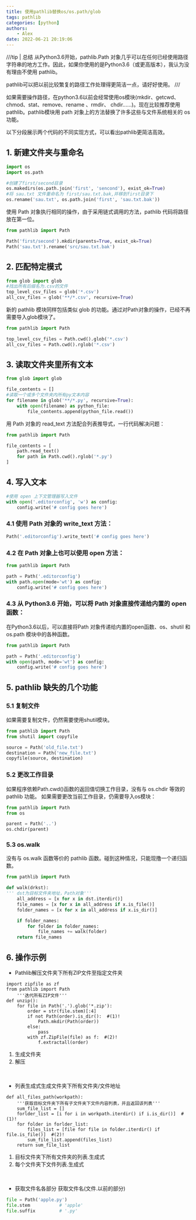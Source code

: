 ```yaml
---
title: 使用pathlib替换os/os.path/glob
tags: pathlib
categories: [python]
authors:
    - Alex
date: 2022-06-21 20:19:06
---
```

///tip | 总结
从Python3.6开始，pathlib.Path 对象几乎可以在任何已经使用路径字符串的地方工作。因此，如果你使用的是Python3.6（或更高版本），我认为没有理由不使用 pathlib。

pathlib可以把以前比较繁复的路径工作处理得更简洁一点，请好好使用。
///

如果需要操作路径，在python3.6以前会经常使用os模块(mkdir、getcwd、chmod、stat、remove、rename 、rmdir、 chdir......)。现在比较推荐使用pathlib。pathlib模块用 path 对象上的方法替换了许多这些与文件系统相关的 os功能。

以下分段展示两个代码的不同实现方式，可以看出pathlib更简洁高效。
## 1. 新建文件夹与重命名
```python
import os
import os.path

#创建了first/second目录
os.makedirs(os.path.join('first', 'sencond'), exist_ok=True)
#将 sau.txt 文件重命名为 first/sau.txt.bak,并移到first目录下
os.rename('sau.txt', os.path.join('first', 'sau.txt.bak'))
```

使用 Path 对象执行相同的操作，由于采用链式调用的方法，pathlib 代码将路径放在第一位。
```python
from pathlib import Path

Path('first/second').mkdir(parents=True, exist_ok=True)
Path('sau.txt').rename('src/sau.txt.bak')
```
<!-- more -->
## 2. 匹配特定模式 

```python
from glob import glob
#找出所有后缀名为.csv的文件
top_level_csv_files = glob('*.csv')
all_csv_files = glob('**/*.csv', recursive=True)
```

新的 pathlib 模块同样包括类似 glob 的功能。通过对Path对象的操作，已经不再需要导入glob模块了。
```python
from pathlib import Path

top_level_csv_files = Path.cwd().glob('*.csv')
all_csv_files = Path.cwd().rglob('*.csv')
```

## 3. 读取文件夹里所有文本
```python
from glob import glob

file_contents = []
#读取一个或多个文件夹内所有py文本内容
for filename in glob('**/*.py', recursive=True):
    with open(filename) as python_file:
        file_contents.append(python_file.read())
```

用 Path 对象的 read_text 方法配合列表推导式，一行代码解决问题：
```python
from pathlib import Path

file_contents = [
    path.read_text()
    for path in Path.cwd().rglob('*.py')
]
```

## 4. 写入文本
```python
#使用 open 上下文管理器写入文件
with open('.editorconfig', 'w') as config:
    config.write('# config goes here')
```

### 4.1 使用 Path 对象的 write_text 方法：
```python
Path('.editorconfig').write_text('# config goes here')
```

### 4.2 在 Path 对象上也可以使用 open 方法：
```python
from pathlib import Path

path = Path('.editorconfig')
with path.open(mode='wt') as config:
    config.write('# config goes here')
```
### 4.3 从 Python3.6 开始，可以将 Path 对象直接传递给内置的 open 函数：
在Python3.6以后，可以直接将Path 对象传递给内置的open函数、os、shutil 和 os.path 模块中的各种函数。
```python
from pathlib import Path

path = Path('.editorconfig')
with open(path, mode='wt') as config:
    config.write('# config goes here')
```

## 5. pathlib 缺失的几个功能

### 5.1 复制文件
如果需要复制文件，仍然需要使用shutil模块。
```python
from pathlib import Path
from shutil import copyfile

source = Path('old_file.txt')
destination = Path('new_file.txt')
copyfile(source, destination)
```
### 5.2 更改工作目录
如果程序依赖Path.cwd()函数的返回值切换工作目录，没有与 os.chdir 等效的 pathlib 功能。
如果需要更改当前工作目录，仍需要导入os模块：
```python
from pathlib import Path
from os

parent = Path('..')
os.chdir(parent)
```
### 5.3 os.walk

没有与 os.walk 函数等价的 pathlib 函数。碰到这种情况，只能现撸一个递归函数。
```python
from pathlib import Path

def walk(drkst):
''' dst为目标文件夹地址，Path对象'''
    all_address = [x for x in dst.iterdir()]
    file_names = [x for x in all_address if x.is_file()]
    folder_names = [x for x in all_address if x.is_dir()]

    if folder_names:
        for folder in folder_names:
            file_names += walk(folder)
    return file_names
```
## 6. 操作示例
- Pathlib解压文件夹下所有ZIP文件至指定文件夹
  
```{.python .annotate}
import zipfile as zf
from pathlib import Path
    '''迭代所有ZIP文件'''
def unzip():
    for file in Path('.').glob('*.zip'):
        order = str(file.stem)[:4]
        if not Path(order).is_dir():  #(1)!
            Path.mkdir(Path(order))
        else:
            pass
        with zf.ZipFile(file) as f:  #(2)!
            f.extractall(order)
```

1. 生成文件夹
2. 解压

<br>

- 列表生成式生成文件夹下所有文件夹/文件地址
  
```{.python .annotate}
def all_files_path(workpath):
    '''获取目标文件夹下所有子文件夹下文件内容列表，并且返回该列表'''
    sum_file_list = [] 
    forlder_list = [i for i in workpath.iterdir() if i.is_dir()]  #(1)!
    for folder in forlder_list:
        files_list = [file for file in folder.iterdir() if file.is_file()]  #(2)!
        sum_file_list.append(files_list)
    return sum_file_list
```

1. 目标文件夹下所有文件夹的列表.生成式
2. 每个文件夹下文件列表.生成式

<br>

- 获取文件名各部分
获取文件名(文件.以前的部分)

```python
file = Path('apple.py')
file.stem           # 'apple'
file.suffix         # '.py'
```
